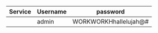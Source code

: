 | Service | Username | password  |
| ------- | -------- | --------   |
|         |admin |WORKWORKHhallelujah@#|